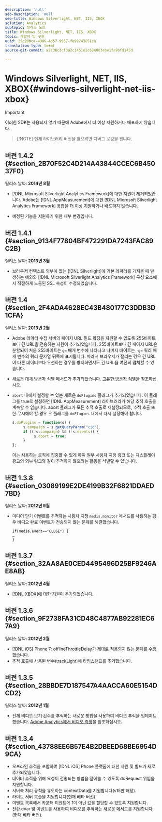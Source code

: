 ```yaml
---
description: 'null'
seo-description: 'null'
seo-title: Windows Silverlight, NET, IIS, XBOX
solution: Analytics
subtopic: 릴리스 노트
title: Windows Silverlight, NET, IIS, XBOX
topic: 개발자 및 구현
uuid: 15c20bca-4886-4d57-9957-fe99743851ea
translation-type: tm+mt
source-git-commit: a2c38c2cf3a2c1451e2c60e003ebe1fa9bfd145d

---
```



# Windows Silverlight, NET, IIS, XBOX{#windows-silverlight-net-iis-xbox}

>[!IMPORTANT]
>
>이러한 SDK는 사용되지 않기 때문에 Adobe에서 더 이상 지원하거나 배포하지 않습니다.

> [!NOTE] 현재 라이브러리 버전을 찾으려면 디버그 로깅을 켭니다.

## 버전 1.4.2 {#section_2B70F52C4D214A43844CCEC6B45037F0}

릴리스 날짜: **2014년 8월**

* [!DNL Microsoft Silverlight Analytics Framework]에 대한 지원이 제거되었습니다. Adobe는 [!DNL AppMeasurement]에 대한 [!DNL Microsoft Silverlight Analytics Framework] 통합을 더 이상 지원하거나 배포하지 않습니다.

* 예정된 기능을 지원하기 위한 내부 변경입니다.

## 버전 1.4.1 {#section_9134F77804BF472291DA7243FAC89C2B}

릴리스 날짜: **2013년 3월**

* 브라우저 컨텍스트 외부에 있는 [!DNL Silverlight]에 기본 레퍼러를 가져올 때 발생하는 예외와 [!DNL Microsoft Silverlight Analytics Framework] 구성 요소에서 적절하게 노출된 SSL 속성이 수정되었습니다.

## 버전 1.4 {#section_2F4ADA4628EC43B480177C3DDB3D1CFA}

릴리스 날짜: **2013년 2월**

* Adobe 데이터 수집 서버의 페이지 URL 필드 확장을 지원할 수 있도록 255바이트보다 긴 URL을 전송하는 지원이 추가되었습니다. 255바이트보다 긴 페이지 URL은 분할되어 처음 255바이트는 `g=` 매개 변수에 나타나고 나머지 바이트는 `-g=` 쿼리 매개 변수의 쿼리 문자열 뒤쪽에 표시됩니다. 따라서 브라우저가 잘리는 경우 긴 URL이 다른 데이터보다 우선하는 경우를 방지하면서도 긴 URL을 여전히 캡처할 수 있습니다.

* 새로운 대체 방문자 식별 메서드가 추가되었습니다. [고유한 방문자 식별](https://marketing.adobe.com/resources/help/en_US/sc/implement/c_identifying_unique_visitors.html)을 참조하십시오.
* `abort` 내에서 설정할 수 있는 새로운 `doPlugins` 플래그가 추가되었습니다. 이 플래그를 true로 설정하면 [!DNL AppMeasurement] 라이브러리가 해당 추적 호출을 계속할 수 없습니다. abort 플래그가 모든 추적 호출로 재설정되므로, 추적 호출 또한 무시해야 할 경우 우 플래그를 `doPlugins` 내에서 다시 설정해야 합니다.

   ```js
   s.doPlugins = function(s) { 
        s.campaign = s.getQueryParam("cid"); 
        if ((!s.campaign) && (!s.events)) { 
             s.abort = true; 
        } 
   };
   ```

   이는 사용하는 로직에 집중할 수 있게 하여 일부 사용자 지정 링크 또는 디스플레이 광고의 외부 링크와 같이 추적하지 않으려는 활동을 식별할 수 있습니다.

## 버전 1.3.8 {#section_03089199E2DE4199B32F6821DDAED7BD}

릴리스 날짜: **2012년 9월**

* 미디어 닫기 이벤트를 추적하는 사용자 지정 `media.monitor` 메서드를 사용하는 경우 비디오 완료 이벤트가 전송되지 않는 문제를 해결했습니다.

   ```
   If(media.event=="CLOSE") { 
   … 
   } 
   ```

## 버전 1.3.7 {#section_32AA8AE0CED4495496D25BF9246AE8AB}

릴리스 날짜: **2012년 4월**

* [!DNL XBOX]에 대한 지원이 추가되었습니다.

## 버전 1.3.6 {#section_9F2738FA31CD48C4877AB92281EC67A9}

릴리스 날짜: **2012년 2월**

* [!DNL iOS] Phone 7: offlineThrottleDelay가 제대로 적용되지 않는 문제를 수정했습니다.
* 추적 호출에 사용된 변수(trackLight)에 타임스탬프를 추가했습니다.

## 버전 1.3.5 {#section_28BBDE7D187547A4AACCA60E5154DCD2}

릴리스 날짜: **2012년 1월**

* 전체 비디오 보기 횟수를 추적하는 새로운 방법을 사용하여 비디오 추적을 업데이트했습니다. [Adobe Analytics에서 비디오 측정](https://marketing.adobe.com/resources/help/en_US/sc/appmeasurement/video/index.html)을 참조하십시오.

## 버전 1.3.4 {#section_43788EE6B57E4B2DBEED68BE6954D9CA}

* 오프라인 추적을 포함하여 [!DNL iOS] Phone 플랫폼에 대한 지원 및 빌드가 새로 추가되었습니다.
* 데이터 추적을 위해 요청이 전송되는 방법을 덮어쓸 수 있도록 doRequest 위임을 지원합니다.
* 서버측 처리 규칙을 유도하는 contextData를 지원합니다(v15만 해당).
* 라이트 서버 호출을 지원합니다(현재 베타 버전).
* 이벤트 목록에서 카운터 이벤트에 1이 아닌 값을 할당할 수 있도록 지원합니다.
* 전환 eVar 및 이벤트를 사용하여 비디오를 추적하는 새로운 메서드를 지원합니다(현재 베타 버전).

